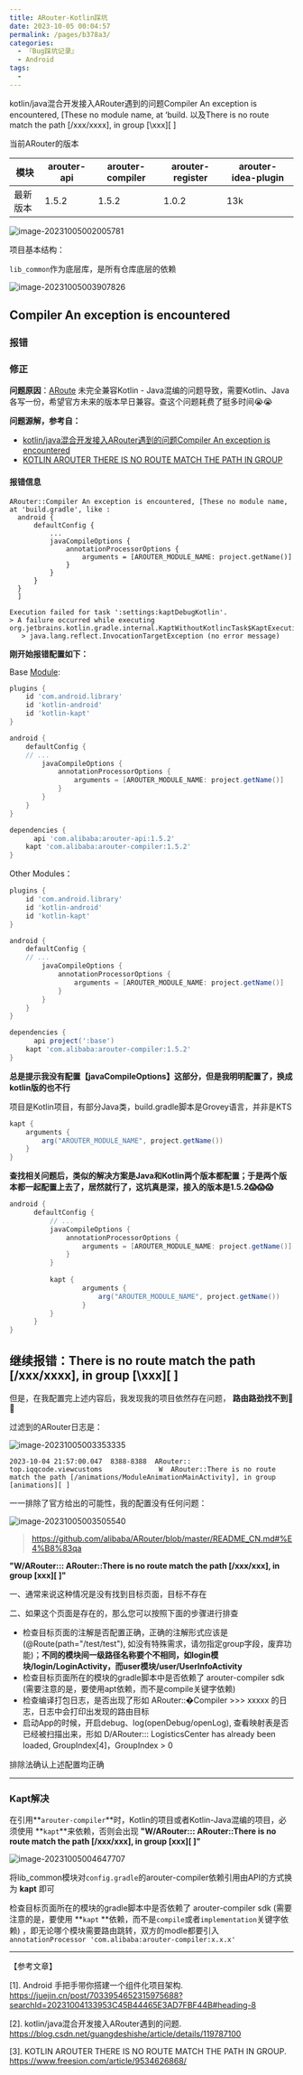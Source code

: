 ```yaml
---
title: ARouter-Kotlin踩坑
date: 2023-10-05 00:04:57
permalink: /pages/b378a3/
categories:
  - 『Bug踩坑记录』
  - Android
tags:
  - 
---
```



kotlin/java混合开发接入ARouter遇到的问题Compiler An exception is encountered, [These no module name, at ‘build. 以及There is no route match the path [/xxx/xxxx], in group [\xxx\][ ]

当前ARouter的版本

| 模块     | arouter-api | arouter-compiler | arouter-register | arouter-idea-plugin |
| -------- | ----------- | ---------------- | ---------------- | ------------------- |
| 最新版本 | 1.5.2       | 1.5.2            | 1.0.2            | 13k                 |

![image-20231005002005781](https://iqqcode-blog.oss-cn-beijing.aliyuncs.com/img/202310050020834.png)

项目基本结构：

`lib_common`作为底层库，是所有仓库底层的依赖

![image-20231005003907826](https://iqqcode-blog.oss-cn-beijing.aliyuncs.com/img/202310050039864.png)



## Compiler An exception is encountered

### 报错

### 修正

**问题原因**：[ARoute](https://github.com/alibaba/ARouter/blob/master/README_CN.md#%E5%85%AD%E5%85%B6%E4%BB%96) 未完全兼容Kotlin - Java混编的问题导致，需要Kotlin、Java各写一份，希望官方未来的版本早日兼容。查这个问题耗费了挺多时间😭😭

**问题源解，参考自：**

- [kotlin/java混合开发接入ARouter遇到的问题Compiler An exception is encountered](https://blog.csdn.net/guangdeshishe/article/details/119787100)
- [KOTLIN AROUTER THERE IS NO ROUTE MATCH THE PATH IN GROUP](https://www.freesion.com/article/9534626868/)

#### 报错信息

```shell
ARouter::Compiler An exception is encountered, [These no module name, at 'build.gradle', like :
  android {
      defaultConfig {
          ...
          javaCompileOptions {
              annotationProcessorOptions {
                  arguments = [AROUTER_MODULE_NAME: project.getName()]
              }
          }
      }
  }
  ]

Execution failed for task ':settings:kaptDebugKotlin'.
> A failure occurred while executing org.jetbrains.kotlin.gradle.internal.KaptWithoutKotlincTask$KaptExecutionWorkAction
   > java.lang.reflect.InvocationTargetException (no error message)

```

**刚开始报错配置如下：**

Base [Module](https://so.csdn.net/so/search?q=Module&spm=1001.2101.3001.7020):

```groovy
plugins {
    id 'com.android.library'
    id 'kotlin-android'
    id 'kotlin-kapt'
}

android {
	defaultConfig {
    // ...
		javaCompileOptions {
            annotationProcessorOptions {
                arguments = [AROUTER_MODULE_NAME: project.getName()]
            }
        }
	}
}

dependencies {
	  api 'com.alibaba:arouter-api:1.5.2'
    kapt 'com.alibaba:arouter-compiler:1.5.2'
}
```

Other Modules：

```groovy
plugins {
    id 'com.android.library'
    id 'kotlin-android'
    id 'kotlin-kapt'
}

android {
	defaultConfig {
    // ...
		javaCompileOptions {
            annotationProcessorOptions {
                arguments = [AROUTER_MODULE_NAME: project.getName()]
            }
        }
	}
}

dependencies {
	  api project(':base')
    kapt 'com.alibaba:arouter-compiler:1.5.2'
}
```

**总是提示我没有配置【javaCompileOptions】这部分，但是我明明配置了，换成kotlin版的也不行**

项目是Kotlin项目，有部分Java类，build.gradle脚本是Grovey语言，并非是KTS

```groovy
kapt {
    arguments {
        arg("AROUTER_MODULE_NAME", project.getName())
    }
}
```

**查找相关问题后，类似的解决方案是Java和Kotlin两个版本都配置；于是两个版本都一起配置上去了，居然就行了，这坑真是深，接入的版本是1.5.2😱😱😱**

```groovy
android {
      defaultConfig {
          // ...
          javaCompileOptions {
              annotationProcessorOptions {
                  arguments = [AROUTER_MODULE_NAME: project.getName()]
              }
          }
        
          kapt {
		          arguments {
		              arg("AROUTER_MODULE_NAME", project.getName())
		          }
          }
      }
}

```



## 继续报错：There is no route match the path [/xxx/xxxx], in group [\xxx\][ ]

但是，在我配置完上述内容后，我发现我的项目依然存在问题， **路由路劲找不到🥶🥶**

过滤到的ARouter日志是：

![image-20231005003353335](https://iqqcode-blog.oss-cn-beijing.aliyuncs.com/img/202310050033364.png)

```shell
2023-10-04 21:57:00.047  8388-8388  ARouter::               top.iqqcode.viewcustoms              W  ARouter::There is no route match the path [/animations/ModuleAnimationMainActivity], in group [animations][ ] 
```

一一排除了官方给出的可能性，我的配置没有任何问题：

![image-20231005003505540](https://iqqcode-blog.oss-cn-beijing.aliyuncs.com/img/202310050035576.png)

> https://github.com/alibaba/ARouter/blob/master/README_CN.md#%E4%B8%83qa

**"W/ARouter::: ARouter::There is no route match the path [/xxx/xxx], in group [xxx][ ]"**

一、通常来说这种情况是没有找到目标页面，目标不存在

二、如果这个页面是存在的，那么您可以按照下面的步骤进行排查

- 检查目标页面的注解是否配置正确，正确的注解形式应该是 (@Route(path="/test/test"), 如没有特殊需求，请勿指定group字段，废弃功能)；**不同的模块间一级路径名称要个不相同，如login模块/login/LoginActivity，而user模块/user/UserInfoActivity**
- 检查目标页面所在的模块的gradle脚本中是否依赖了 arouter-compiler sdk (需要注意的是，要使用apt依赖，而不是compile关键字依赖)
- 检查编译打包日志，是否出现了形如 ARouter::�Compiler >>> xxxxx 的日志，日志中会打印出发现的路由目标
- 启动App的时候，开启debug、log(openDebug/openLog), 查看映射表是否已经被扫描出来，形如 D/ARouter::: LogisticsCenter has already been loaded, GroupIndex[4]，GroupIndex > 0

排除法确认上述配置均正确

-----



### Kapt解决

在引用**`arouter-compiler`**时，Kotlin的项目或者Kotlin-Java混编的项目，必须使用 **`kapt`**来依赖，否则会出现  **"W/ARouter::: ARouter::There is no route match the path [/xxx/xxx], in group [xxx][ ]"**

![image-20231005004647707](https://iqqcode-blog.oss-cn-beijing.aliyuncs.com/img/202310050046746.png)

将lib_common模块对`config.gradle`的arouter-compiler依赖引用由API的方式换为  **kapt**  即可

检查目标页面所在的模块的gradle脚本中是否依赖了 arouter-compiler sdk (需要注意的是，要使用 **`kapt` **依赖，而不是`compile`或者`implementation`关键字依赖) ，即无论哪个模块需要路由跳转，双方的modle都要引入``annotationProcessor 'com.alibaba:arouter-compiler:x.x.x'``



----

【参考文章】

[1]. Android 手把手带你搭建一个组件化项目架构. https://juejin.cn/post/7033954652315975688?searchId=20231004133953C45B44465E3AD7FBF44B#heading-8

[2]. kotlin/java混合开发接入ARouter遇到的问题. https://blog.csdn.net/guangdeshishe/article/details/119787100

[3]. KOTLIN AROUTER THERE IS NO ROUTE MATCH THE PATH IN GROUP. https://www.freesion.com/article/9534626868/

